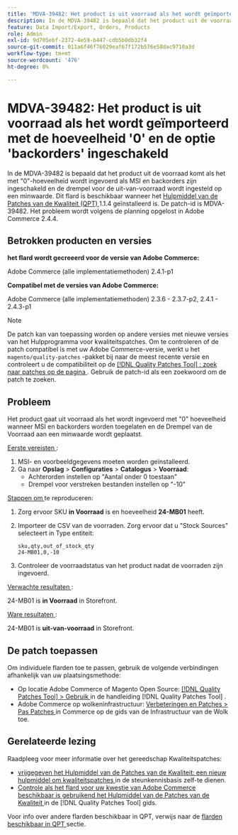 ```yaml
---
title: 'MDVA-39482: Het product is uit voorraad als het wordt geïmporteerd met de hoeveelheid ''0'' en de optie ''backorders'' ingeschakeld'
description: In de MDVA-39482 is bepaald dat het product uit de voorraad komt als het met "0"-hoeveelheid wordt ingevoerd als MSI en backorders zijn ingeschakeld en de drempel voor de uit-van-voorraad wordt ingesteld op een minwaarde. Deze patch is beschikbaar wanneer [Quality Patches Tool (QPT)] (https://experienceleague.adobe.com/en/docs/commerce-operations/tools/quality-patches-tool/quality-patches-tool-to-self-serve-quality-patches) 1.1.4 is geïnstalleerd. De patch-id is MDVA-39482. Het probleem wordt volgens de planning opgelost in Adobe Commerce 2.4.4.
feature: Data Import/Export, Orders, Products
role: Admin
exl-id: 9d705ebf-2372-4e59-b447-cdb5b0db32f4
source-git-commit: 011a6f46f76029eaf67f172b576e58dac9710a3d
workflow-type: tm+mt
source-wordcount: '476'
ht-degree: 0%

---
```


# MDVA-39482: Het product is uit voorraad als het wordt geïmporteerd met de hoeveelheid &#39;0&#39; en de optie &#39;backorders&#39; ingeschakeld

In de MDVA-39482 is bepaald dat het product uit de voorraad komt als het met &quot;0&quot;-hoeveelheid wordt ingevoerd als MSI en backorders zijn ingeschakeld en de drempel voor de uit-van-voorraad wordt ingesteld op een minwaarde. Dit flard is beschikbaar wanneer het [ Hulpmiddel van de Patches van de Kwaliteit (QPT) ](https://experienceleague.adobe.com/en/docs/commerce-operations/tools/quality-patches-tool/quality-patches-tool-to-self-serve-quality-patches) 1.1.4 geïnstalleerd is. De patch-id is MDVA-39482. Het probleem wordt volgens de planning opgelost in Adobe Commerce 2.4.4.

## Betrokken producten en versies

**het flard wordt gecreeerd voor de versie van Adobe Commerce:**

Adobe Commerce (alle implementatiemethoden) 2.4.1-p1

**Compatibel met de versies van Adobe Commerce:**

Adobe Commerce (alle implementatiemethoden) 2.3.6 - 2.3.7-p2, 2.4.1 - 2.4.3-p1

>[!NOTE]
>
>De patch kan van toepassing worden op andere versies met nieuwe versies van het Hulpprogramma voor kwaliteitspatches. Om te controleren of de patch compatibel is met uw Adobe Commerce-versie, werkt u het `magento/quality-patches` -pakket bij naar de meest recente versie en controleert u de compatibiliteit op de [[!DNL Quality Patches Tool] : zoek naar patches op de pagina ](https://experienceleague.adobe.com/en/docs/commerce-operations/tools/quality-patches-tool/quality-patches-tool-to-self-serve-quality-patches) . Gebruik de patch-id als een zoekwoord om de patch te zoeken.

## Probleem

Het product gaat uit voorraad als het wordt ingevoerd met &quot;0&quot; hoeveelheid wanneer MSI en backorders worden toegelaten en de Drempel van de Voorraad aan een minwaarde wordt geplaatst.

<u> Eerste vereisten </u>:

1. MSI- en voorbeeldgegevens moeten worden geïnstalleerd.
1. Ga naar **Opslag** > **Configuraties** > **Catalogus** > **Voorraad**:
   * Achterorden instellen op &quot;Aantal onder 0 toestaan&quot;
   * Drempel voor verstreken bestanden instellen op &quot;-10&quot;

<u> Stappen om </u> te reproduceren:

1. Zorg ervoor SKU **in Voorraad** is en hoeveelheid **24-MB01** heeft.
1. Importeer de CSV van de voorraden. Zorg ervoor dat u &quot;Stock Sources&quot; selecteert in Type entiteit:

   ```code panel
   sku,qty,out_of_stock_qty
   24-MB01,0,-10
   ```

1. Controleer de voorraadstatus van het product nadat de voorraden zijn ingevoerd.

<u> Verwachte resultaten </u>:

24-MB01 is **in Voorraad** in Storefront.

<u> Ware resultaten </u>:

24-MB01 is **uit-van-voorraad** in Storefront.

## De patch toepassen

Om individuele flarden toe te passen, gebruik de volgende verbindingen afhankelijk van uw plaatsingsmethode:

* Op locatie Adobe Commerce of Magento Open Source: [[!DNL Quality Patches Tool] > Gebruik ](/help/tools/quality-patches-tool/usage.md) in de handleiding [!DNL Quality Patches Tool] .
* Adobe Commerce op wolkeninfrastructuur: [ Verbeteringen en Patches > Pas Patches ](https://experienceleague.adobe.com/docs/commerce-cloud-service/user-guide/develop/upgrade/apply-patches.html) in Commerce op de gids van de Infrastructuur van de Wolk toe.

## Gerelateerde lezing

Raadpleeg voor meer informatie over het gereedschap Kwaliteitspatches:

* [ vrijgegeven het Hulpmiddel van de Patches van de Kwaliteit: een nieuw hulpmiddel om kwaliteitspatches ](https://experienceleague.adobe.com/en/docs/commerce-operations/tools/quality-patches-tool/quality-patches-tool-to-self-serve-quality-patches) in de steunkennisbasis zelf-te dienen.
* [ Controle als het flard voor uw kwestie van Adobe Commerce beschikbaar is gebruikend het Hulpmiddel van de Patches van de Kwaliteit ](/help/tools/quality-patches-tool/patches-available-in-qpt/check-patch-for-magento-issue-with-magento-quality-patches.md) in de [!DNL Quality Patches Tool] gids.

Voor info over andere flarden beschikbaar in QPT, verwijs naar de [ flarden beschikbaar in QPT ](https://experienceleague.adobe.com/tools/commerce-quality-patches/index.html) sectie.
